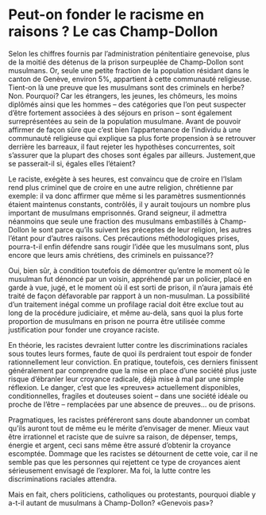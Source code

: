 # Peut-on fonder le racisme en raisons ? Le cas Champ-Dollon

Selon les chiffres fournis par l’administration pénitentiaire genevoise, plus de la moitié des détenus de la prison surpeuplée de Champ-Dollon sont musulmans. Or, seule une petite fraction de la population résidant dans le canton de Genève, environ 5%, appartient à cette communauté religieuse. Tient-on là une preuve que les musulmans sont des criminels en herbe? Non. Pourquoi? Car les étrangers, les jeunes, les chômeurs, les moins diplômés ainsi que les hommes – des catégories que l’on peut suspecter d’être fortement associées à des séjours en prison – sont également surreprésentées au sein de la population musulmane. Avant de pouvoir affirmer de façon sûre que c’est bien l’appartenance de l’individu à une communauté religieuse qui explique sa plus forte propension à se retrouver derrière les barreaux, il faut rejeter les hypothèses concurrentes, soit s’assurer que la plupart des choses sont égales par ailleurs. Justement,que se passerait-il si, égales elles l’étaient?

Le raciste, exégète à ses heures, est convaincu que de croire en l’Islam rend plus criminel que de croire en une autre religion, chrétienne par exemple: il va donc affirmer que même si les paramètres susmentionnés étaient maintenus constants, contrôlés, il y aurait toujours un nombre plus important de musulmans emprisonnés. Grand seigneur, il admettra néanmoins que seule une fraction des musulmans embastillés à Champ-Dollon le sont parce qu’ils suivent les préceptes de leur religion, les autres l’étant pour d’autres raisons. Ces précautions méthodologiques prises, pourra-t-il enfin défendre sans rougir l’idée que les musulmans sont, plus encore que leurs amis chrétiens, des criminels en puissance??

Oui, bien sûr, à condition toutefois de démontrer qu’entre le moment où le musulman fut dénoncé par un voisin, appréhendé par un policier, placé en garde à vue, jugé, et le moment où il est sorti de prison, il n’aura jamais été traité de façon défavorable par rapport à un non-musulman. La possibilité d’un traitement inégal comme un profilage racial doit être exclue tout au long de la procédure judiciaire, et même au-delà, sans quoi la plus forte proportion de musulmans en prison ne pourra être utilisée comme justification pour fonder une croyance raciste.

En théorie, les racistes devraient lutter contre les discriminations raciales sous toutes leurs formes, faute de quoi ils perdraient tout espoir de fonder rationnellement leur conviction. En pratique, toutefois, ces derniers finissent généralement par comprendre que la mise en place d’une société plus juste risque d’ébranler leur croyance radicale, déjà mise à mal par une simple réflexion. Le danger, c’est que les «preuves» actuellement disponibles, conditionnelles, fragiles et douteuses soient – dans une société idéale ou proche de l’être – remplacées par une absence de preuves… ou de prisons.

Pragmatiques, les racistes préféreront sans doute abandonner un combat qu’ils auront tout de même eu le mérite d’envisager de mener. Mieux vaut être irrationnel et raciste que de suivre sa raison, de dépenser, temps, énergie et argent, ceci sans même être assuré d’obtenir la croyance escomptée. Dommage que les racistes se détournent de cette voie, car il ne semble pas que les personnes qui rejettent ce type de croyances aient sérieusement envisagé de l’explorer. Ma foi, la lutte contre les discriminations raciales attendra.

Mais en fait, chers politiciens, catholiques ou protestants, pourquoi diable y a-t-il autant de musulmans à Champ-Dollon? «Genevois pas»?
 